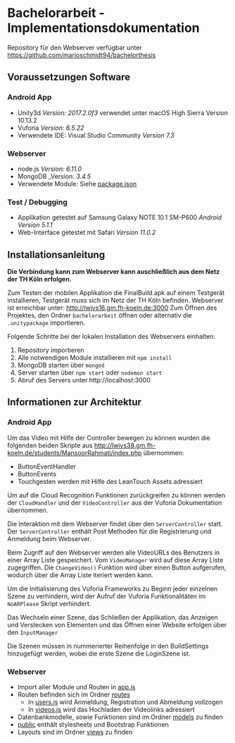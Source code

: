 # Bachelorarbeit - Implementationsdokumentation

Repository für den Webserver verfügbar unter https://github.com/marioschmidt94/bachelorthesis

## Voraussetzungen Software
### Android App
* Unity3d _Version: 2017.2.0f3_ verwendet unter macOS High Sierra Version 10.13.2
* Vuforia _Version: 6.5.22_
* Verwendete IDE: Visual Studio Community _Version 7.3_

### Webserver
* node.js _Version: 6.11.0_
* MongoDB _Version: _3.4.5_
* Verwendete Module: Siehe [package.json](package.json)

### Test / Debugging
* Applikation getestet auf Samsung Galaxy NOTE 10.1 SM-P600 _Android Version 5.1.1_
* Web-Interface getestet mit Safari _Version 11.0.2_

## Installationsanleitung

**Die Verbindung kann zum Webserver kann auschließlich aus dem Netz der TH Köln erfolgen.**

Zum Testen der mobilen Applikation die FinalBuild.apk auf einem Testgerät installieren, Testgerät muss sich im Netz der TH Köln befinden. 
Webserver ist erreichbar unter: http://lwivs16.gm.fh-koeln.de:3000
Zum Öffnen des Projektes, den Ordner ``bachelorarbeit`` öffnen oder alternativ die ``.unitypackage`` importieren.


Folgende Schritte bei der lokalen Installation des Webservers einhalten:
1. Repository importieren
2. Alle notwendigen Module installieren mit ``npm install``
3. MongoDB starten über ``mongod``
4. Server starten über ``npm start`` oder ``nodemon start``
5. Abruf des Servers unter http://localhost:3000

## Informationen zur Architektur
### Android App
Um das Video mit Hilfe der Controller bewegen zu können wurden die folgenden beiden Skripte aus http://lwivs38.gm.fh-koeln.de/students/MansoorRahmati/index.php übernommen:
* ButtonEventHandler
* ButtonEvents
* Touchgesten werden mit Hilfe des LeanTouch Assets adressiert

Um auf die Cloud Recognition Funktionen zurückgreifen zu können werden der ``CloudHandler`` und der ``VideoController`` aus der Vuforia Dokumentation übernommen. 

Die Interaktion mit dem Webserver findet über den ``ServerController`` statt. Der ``ServerController`` enthält Post Methoden für die Registrierung und Anmeldung beim Webserver.

Beim Zugriff auf den Webserver werden alle VideoURLs des Benutzers in einer Array Liste gespeichert. Vom ``VideoManager`` wird auf diese Array Liste zugegriffen. Die ``ChangeVideo()`` Funktion wird über einen Button aufgerufen, wodurch über die Array Liste iteriert werden kann.

Um die Initialisierung des Vuforia Frameworks zu Beginn jeder einzelnen Szene zu verhindern, wird der Aufruf der Vuforia Funktionalitäten im ``NoARPlease`` Skript verhindert. 

Das Wechseln einer Szene, das Schließen der Applikation, das Anzeigen und Verstecken von Elementen und das Öffnen einer Website erfolgen über den ``InputManager``

Die Szenen müssen in nummerierter Reihenfolge in den BuildSettings hinzugefügt werden, wobei die erste Szene die LoginSzene ist.

### Webserver
* Import aller Module und Routen in [app.js](app.js)
* Routen befinden sich im Ordner [routes](routes)
  * In [users.js](/routes/users.js) wird Anmeldung, Registration und Abmeldung vollzogen
  * In [videos.js](/routes/videos.js) wird das Hochladen der Videolinks adressiert
* Datenbankmodelle, sowie Funktionen sind im Ordner [models](models) zu finden
* [public](public) enthält stylesheets und Bootstrap Funktionen
* Layouts sind im Ordner [views](views) zu finden


